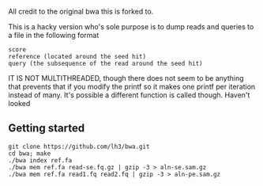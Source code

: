 All credit to the original bwa this is forked to.

This is a hacky version who's sole purpose is to dump reads and queries to a
file in the following format
```
score
reference (located around the seed hit)
query (the subsequence of the read around the seed hit)
```
IT IS NOT MULTITHREADED, though there does not seem to be anything that prevents
that if you modify the printf so it makes one printf per iteration instead of
many. It's possible a different function is called though. Haven't looked
## Getting started

	git clone https://github.com/lh3/bwa.git
	cd bwa; make
	./bwa index ref.fa
	./bwa mem ref.fa read-se.fq.gz | gzip -3 > aln-se.sam.gz
	./bwa mem ref.fa read1.fq read2.fq | gzip -3 > aln-pe.sam.gz
